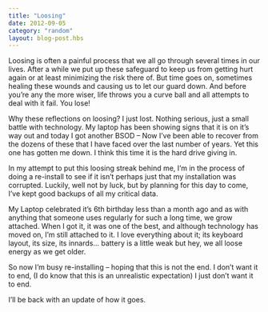 ```yaml
---
title: "Loosing"
date: 2012-09-05
category: "random"
layout: blog-post.hbs
---
```

Loosing is often a painful process that we all go through several times in our lives. After a while we put up these safeguard to keep us from getting hurt again or at least minimizing the risk there of. But time goes on, sometimes healing these wounds and causing us to let our guard down. And before you’re any the more wiser, life throws you a curve ball and all attempts to deal with it fail. You lose! 


Why these reflections on loosing? I just lost. Nothing serious, just a small battle with technology. My laptop has been showing signs that it is on it’s way out and today I got another BSOD – Now I’ve been able to recover from the dozens of these that I have faced over the last number of years. Yet this one has gotten me down. I think this time it is the hard drive giving in.


In my attempt to put this loosing streak behind me, I’m in the process of doing a re-install to see if it isn’t perhaps just that my installation was corrupted.  Luckily, well not by luck, but by planning for this day to come, I’ve kept good backups of all my critical data. 


My Laptop celebrated it’s 6th birthday less than a month ago and as with anything that someone uses regularly for such a long time, we grow attached. When I got it, it was one of the best, and although technology has moved on, I’m still attached to it. I love everything about it; its keyboard layout, its size, its innards… battery is a little weak but hey, we all loose energy as we get older. 


So now I’m busy re-installing – hoping that this is not the end. I don’t want it to end, (I do know that this is an unrealistic expectation) I just don’t want it to end. 


I’ll be back with an update of how it goes.
                            
